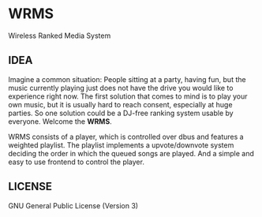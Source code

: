 WRMS
====

Wireless Ranked Media System

IDEA
----

Imagine a common situation: People sitting at a party, having fun, but the music
currently playing just does not have the drive you would like to experience right
now. The first solution that comes to mind is to play your own music, but it is
usually hard to reach consent, especially at huge parties. So one solution could
be a DJ-free ranking system usable by everyone. Welcome the **WRMS**.

WRMS consists of a player, which is controlled over dbus and features a weighted
playlist. The playlist implements a upvote/downvote system deciding the order
in which the queued songs are played.
And a simple and easy to use frontend to control the player.

LICENSE
-------

GNU General Public License (Version 3)
